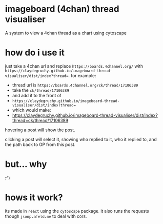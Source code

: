 # imageboard (4chan) thread visualiser
A system to view a 4chan thread as a chart using cytoscape

# how do i use it
just take a 4chan url and replace `https://boards.4channel.org/` with `https://claydegruchy.github.io/imageboard-thread-visualiser/dist/index?thread=`. for example:
- thread url is `https://boards.4channel.org/ck/thread/17106389`
- take the `ck/thread/17106389`
- and add it to the front of
- `https://claydegruchy.github.io/imageboard-thread-visualiser/dist/index?thread=`
- which would make:
- https://claydegruchy.github.io/imageboard-thread-visualiser/dist/index?thread=ck/thread/17106389

hovering a post will show the post. 

clicking a post will select it, showing who replied to it, who it replied to, and the path back to OP from this post.

# but... why
:^)

# hows it work?
its made in `react` using the `cytoscape` package. it also runs the requests though `jsonp.afeld.me` to deal with cors.